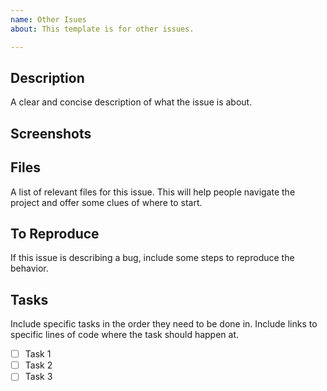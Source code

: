 ```yaml
---
name: Other Isues
about: This template is for other issues.

---
```


## Description
A clear and concise description of what the issue is about.

## Screenshots


## Files
A list of relevant files for this issue. This will help people navigate the project and offer some clues of where to start.

## To Reproduce
If this issue is describing a bug, include some steps to reproduce the behavior.

## Tasks
Include specific tasks in the order they need to be done in. Include links to specific lines of code where the task should happen at.
- [ ] Task 1
- [ ] Task 2
- [ ] Task 3
